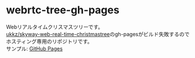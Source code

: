 # webrtc-tree-gh-pages

Webリアルタイムクリスマスツリーです。  
[ukkz/skyway-web-real-time-christmastree](https://github.com/ukkz/skyway-web-real-time-christmastree)のgh-pagesがビルド失敗するのでホスティング専用のリポジトリです。  
サンプル: [GitHub Pages]()